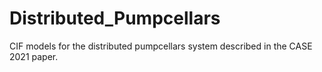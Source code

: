 # Distributed_Pumpcellars
CIF models for the distributed pumpcellars system described in the CASE 2021 paper.
